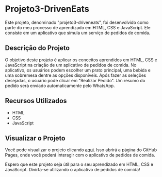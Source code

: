 # Projeto3-DrivenEats

Este projeto, denominado "projeto3-driveneats", foi desenvolvido como parte do meu processo de aprendizado em HTML, CSS e JavaScript. Ele consiste em um aplicativo que simula um serviço de pedidos de comida.

## Descrição do Projeto

O objetivo deste projeto é aplicar os conceitos aprendidos em HTML, CSS e JavaScript na criação de um aplicativo de pedidos de comida. No aplicativo, os usuários podem escolher um prato principal, uma bebida e uma sobremesa dentre as opções disponíveis. Após fazer as seleções desejadas, o usuário pode clicar em "Realizar Pedido". Um resumo do pedido será enviado automaticamente pelo WhatsApp.

## Recursos Utilizados

- HTML
- CSS
- JavaScript

## Visualizar o Projeto

Você pode visualizar o projeto clicando [aqui](https://aikenkov.github.io/projeto3-driveneats/). Isso abrirá a página do GitHub Pages, onde você poderá interagir com o aplicativo de pedidos de comida.

Espero que este projeto seja útil para o seu aprendizado em HTML, CSS e JavaScript. Divirta-se utilizando o aplicativo de pedidos de comida!

